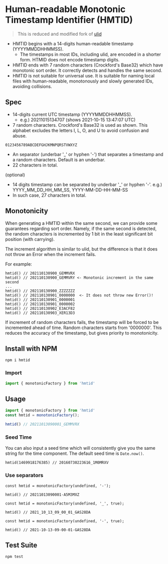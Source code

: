 # Human-readable Monotonic Timestamp Identifier (HMTID)
 
> This is reduced and modified fork of [ulid](https://github.com/ulid/javascript)

- HMTID begins with a 14-digits human-readable timestamp (YYYYMMDDHHMMSS). 
  - The timestamps in most IDs, including ulid, are encoded in a shorter form. HTMID does not encode timestamp digits.
- HMTID ends with 7 random characters (Crockford's Base32) which have monotonic sort order. It correctly detects and handles the same second.
- HMTID is not suitable for universal use. It is suitable for naming local files with human-readable, monotonously and slowly generated IDs, avoiding collisions.

## Spec
- 14-digits current UTC timestamp (YYYYMMDDHHMMSS).
  - e.g.) 20211015134707 (shows 2021-10-15 13:47:07 UTC)
- 7 random characters. Crockford's Base32 is used as shown. This alphabet excludes the letters I, L, O, and U to avoid confusion and abuse.

```
0123456789ABCDEFGHJKMNPQRSTVWXYZ
```

- An separator (underbar '_' or hyphen '-') that separates a timestamp and a random characters. Default is an underbar.
- 22 characters in total.

(optional) 
- 14 digits timestamp can be separated by underbar '_' or hyphen '-'. e.g.) YYYY_MM_DD_HH_MM_SS, YYYY-MM-DD-HH-MM-SS 
- In such case, 27 characters in total.

## Monotonicity

When generating a HMTID within the same second, we can provide some guarantees regarding sort order. Namely, if the same second is detected, the random characters is incremented by 1 bit in the least significant bit position (with carrying). 

The increment algorithm is similar to ulid, but the difference is that it does not throw an Error when the increment fails.

For example:

```
hmtid() // 202110130900_GEMMVRX
hmtid() // 202110130900_GEMMVRY <- Monotonic increment in the same second
...
hmtid() // 202110130900_ZZZZZZZ
hmtid() // 202110130901_0000000  <- It does not throw new Error()!
hmtid() // 202110130901_0000001
hmtid() // 202110130901_0000002
hmtid() // 202110130902_E3ACF82
hmtid() // 202110130903_XER13D3
```

If increment of random characters fails, the timestamp will be forced to be incremented ahead of time. Random characters starts from '0000000'. This reduces the accuracy of the timestamp, but gives priority to monotonicity.


## Install with NPM

```
npm i hmtid
```

### Import

```javascript
import { monotonicFactory } from 'hmtid'
```

## Usage

```javascript
import { monotonicFactory } from 'hmtid'
const hmtid = monotonicFactory();

hmtid() // 20211013090001_GEMMVRX
```

### Seed Time

You can also input a seed time which will consistently give you the same string for the time component. The default seed time is `Date.now()`.

```
hmtid(1469918176385) // 20160730223616_1M0MRXV

```

### Use separators

```
const hmtid = monotonicFactory(undefined, '-');

hmtid() // 20211013090001-A5M3MXZ
```

```
const hmtid = monotonicFactory(undefined, '_', true);

hmtid() // 2021_10_13_09_00_01_GAS28DA
```

```
const hmtid = monotonicFactory(undefined, '-', true);

hmtid() // 2021-10-13-09-00-01-GAS28DA
```

## Test Suite

```
npm test
```
